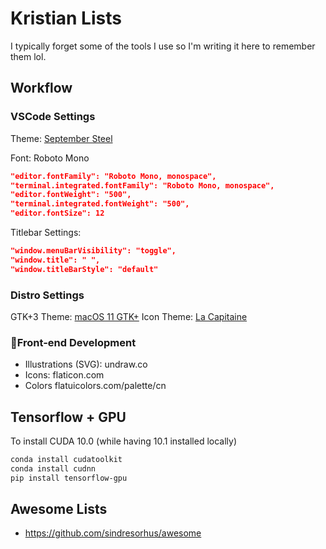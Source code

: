 # Kristian Lists
I typically forget some of the tools I use so I'm writing it here to remember them lol.

## Workflow
### VSCode Settings
Theme: [September Steel](https://marketplace.visualstudio.com/items?itemName=perragnaredin.september-steel)

Font: Roboto Mono
```json
"editor.fontFamily": "Roboto Mono, monospace",
"terminal.integrated.fontFamily": "Roboto Mono, monospace",
"editor.fontWeight": "500",
"terminal.integrated.fontWeight": "500",
"editor.fontSize": 12
```

Titlebar Settings:
```json
"window.menuBarVisibility": "toggle",
"window.title": " ",
"window.titleBarStyle": "default"
```
### Distro Settings
GTK+3 Theme: [macOS 11 GTK+](https://www.opendesktop.org/p/1220826)
Icon Theme: [La Capitaine](https://www.gnome-look.org/p/1148695/)


### 🚀Front-end Development
- Illustrations (SVG): undraw.co
- Icons: flaticon.com
- Colors flatuicolors.com/palette/cn

## Tensorflow + GPU
To install CUDA 10.0 (while having 10.1 installed locally)
```bash
conda install cudatoolkit
conda install cudnn
pip install tensorflow-gpu
```
## Awesome Lists
- https://github.com/sindresorhus/awesome
